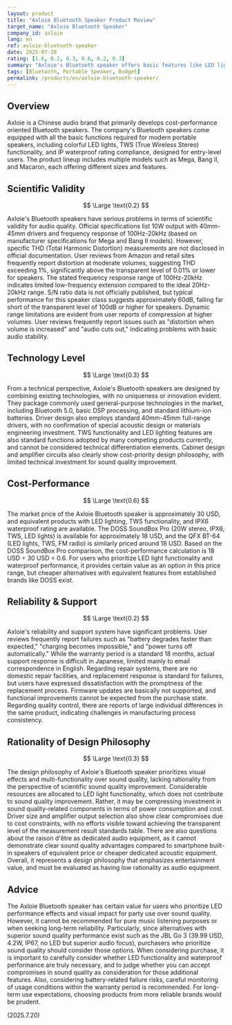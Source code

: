 ```yaml
---
layout: product
title: "Axloie Bluetooth Speaker Product Review"
target_name: "Axloie Bluetooth Speaker"
company_id: axloie
lang: en
ref: axloie-bluetooth-speaker
date: 2025-07-20
rating: [1.6, 0.2, 0.3, 0.6, 0.2, 0.3]
summary: "Axloie's Bluetooth speaker offers basic features like LED lighting and Bluetooth pairing at a low price point, but suffers from significant issues in fundamental audio performance aspects."
tags: [Bluetooth, Portable Speaker, Budget]
permalink: /products/en/axloie-bluetooth-speaker/
---
```


## Overview

Axloie is a Chinese audio brand that primarily develops cost-performance oriented Bluetooth speakers. The company's Bluetooth speakers come equipped with all the basic functions required for modern portable speakers, including colorful LED lights, TWS (True Wireless Stereo) functionality, and IP waterproof rating compliance, designed for entry-level users. The product lineup includes multiple models such as Mega, Bang II, and Macaron, each offering different sizes and features.

## Scientific Validity

$$ \Large \text{0.2} $$

Axloie's Bluetooth speakers have serious problems in terms of scientific validity for audio quality. Official specifications list 10W output with 40mm-45mm drivers and frequency response of 100Hz-20kHz (based on manufacturer specifications for Mega and Bang II models). However, specific THD (Total Harmonic Distortion) measurements are not disclosed in official documentation. User reviews from Amazon and retail sites frequently report distortion at moderate volumes, suggesting THD exceeding 1%, significantly above the transparent level of 0.01% or lower for speakers. The stated frequency response range of 100Hz-20kHz indicates limited low-frequency extension compared to the ideal 20Hz-20kHz range. S/N ratio data is not officially published, but typical performance for this speaker class suggests approximately 60dB, falling far short of the transparent level of 100dB or higher for speakers. Dynamic range limitations are evident from user reports of compression at higher volumes. User reviews frequently report issues such as "distortion when volume is increased" and "audio cuts out," indicating problems with basic audio stability.

## Technology Level

$$ \Large \text{0.3} $$

From a technical perspective, Axloie's Bluetooth speakers are designed by combining existing technologies, with no uniqueness or innovation evident. They package commonly used general-purpose technologies in the market, including Bluetooth 5.0, basic DSP processing, and standard lithium-ion batteries. Driver design also employs standard 40mm-45mm full-range drivers, with no confirmation of special acoustic design or materials engineering investment. TWS functionality and LED lighting features are also standard functions adopted by many competing products currently, and cannot be considered technical differentiation elements. Cabinet design and amplifier circuits also clearly show cost-priority design philosophy, with limited technical investment for sound quality improvement.

## Cost-Performance

$$ \Large \text{0.6} $$

The market price of the Axloie Bluetooth speaker is approximately 30 USD, and equivalent products with LED lighting, TWS functionality, and IPX6 waterproof rating are available. The DOSS SoundBox Pro (20W stereo, IPX6, TWS, LED lights) is available for approximately 18 USD, and the QFX BT-64 (LED lights, TWS, FM radio) is similarly priced around 18 USD. Based on the DOSS SoundBox Pro comparison, the cost-performance calculation is 18 USD ÷ 30 USD = 0.6. For users who prioritize LED light functionality and waterproof performance, it provides certain value as an option in this price range, but cheaper alternatives with equivalent features from established brands like DOSS exist.

## Reliability & Support

$$ \Large \text{0.2} $$

Axloie's reliability and support system have significant problems. User reviews frequently report failures such as "battery degrades faster than expected," "charging becomes impossible," and "power turns off automatically." While the warranty period is a standard 18 months, actual support response is difficult in Japanese, limited mainly to email correspondence in English. Regarding repair systems, there are no domestic repair facilities, and replacement response is standard for failures, but users have expressed dissatisfaction with the promptness of the replacement process. Firmware updates are basically not supported, and functional improvements cannot be expected from the purchase state. Regarding quality control, there are reports of large individual differences in the same product, indicating challenges in manufacturing process consistency.

## Rationality of Design Philosophy

$$ \Large \text{0.3} $$

The design philosophy of Axloie's Bluetooth speaker prioritizes visual effects and multi-functionality over sound quality, lacking rationality from the perspective of scientific sound quality improvement. Considerable resources are allocated to LED light functionality, which does not contribute to sound quality improvement. Rather, it may be compressing investment in sound quality-related components in terms of power consumption and cost. Driver size and amplifier output selection also show clear compromises due to cost constraints, with no efforts visible toward achieving the transparent level of the measurement result standards table. There are also questions about the raison d'être as dedicated audio equipment, as it cannot demonstrate clear sound quality advantages compared to smartphone built-in speakers of equivalent price or cheaper dedicated acoustic equipment. Overall, it represents a design philosophy that emphasizes entertainment value, and must be evaluated as having low rationality as audio equipment.

## Advice

The Axloie Bluetooth speaker has certain value for users who prioritize LED performance effects and visual impact for party use over sound quality. However, it cannot be recommended for pure music listening purposes or when seeking long-term reliability. Particularly, since alternatives with superior sound quality performance exist such as the JBL Go 3 (39.99 USD, 4.2W, IP67, no LED but superior audio focus), purchasers who prioritize sound quality should consider those options. When considering purchase, it is important to carefully consider whether LED functionality and waterproof performance are truly necessary, and to judge whether you can accept compromises in sound quality as consideration for those additional features. Also, considering battery-related failure risks, careful monitoring of usage conditions within the warranty period is recommended. For long-term use expectations, choosing products from more reliable brands would be prudent.

(2025.7.20)